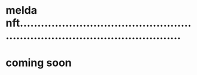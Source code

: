 # melda nft...................................................................................................
# coming soon
